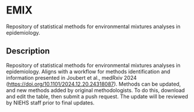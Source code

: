 # EMIX
Repository of statistical methods for environmental mixtures analyses in epidemiology.

## Description

Repository of statistical methods for environmental mixtures analyses in epidemiology. Aligns with a workflow for methods identification and information presented in Joubert et al., medRxiv 2024 (https://doi.org/10.1101/2024.12.20.24318087). Methods can be updated, and new methods added by original methodologists. To do this, download and edit the table, then submit a push request. The update will be reviewed by NIEHS staff prior to final updates.

